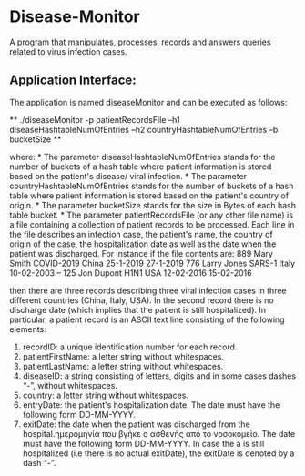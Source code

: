 # Disease-Monitor

A program that manipulates, processes, records and answers queries related to virus infection cases. 

## Application Interface:
 
The application is named diseaseMonitor and can be executed as follows: 

** ./diseaseMonitor -p patientRecordsFile –h1 diseaseHashtableNumOfEntries –h2 countryHashtableNumOfEntries –b bucketSize **

where:
    * The parameter diseaseHashtableNumOfEntries stands for the number of buckets of a hash table where patient information is stored based on the patient's disease/ viral infection.
    * The parameter countryHashtableNumOfEntries stands for the number of buckets of a hash table where patient information is stored based on the patient's country of origin.
    * The parameter bucketSize stands for the size in Bytes of each hash table bucket.
    * The parameter patientRecordsFile (or any other file name) is a file containing a collection of patient records to  be processed. Each line in the file describes an               infection case, the patient's name, the country of origin of the case,  the hospitalization date as well as the date when the patient was discharged. For instance if the         file contents  are:
                889 Mary Smith COVID-2019 China 25-1-2019 27-1-2019
                776 Larry Jones SARS-1 Italy 10-02-2003 –
                125 Jon Dupont H1N1 USA 12-02-2016 15-02-2016
       
   then there are three records describing three viral infection cases in three different countries (China, Italy, USA). In the second record there is no discharge date            (which implies that the patient is still hospitalized). In particular, a patient record is an ASCII text line consisting of the following elements:
      
   1. recordID: a unique identification number for each record.
   2. patientFirstName: a letter string without whitespaces.
   3. patientLastName: a letter string without whitespaces.
   4. diseaseID: a string consisting of letters, digits and in some cases dashes “-”, without whitespaces.
   5. country: a letter string without whitespaces.
   6. entryDate: the patient's hospitalization date. The date must have the following form DD-MM-YYYY.
   7. exitDate: the date when the patient was discharged from the hospital.ημερομηνία που βγήκε ο ασθενής από το νοσοκομείο.  The date must have the following form 
         DD-MM-YYYY. In case the a is still hospitalized (i.e there is no actual exitDate), the exitDate is denoted by a dash “-”.

    
                
                
      
